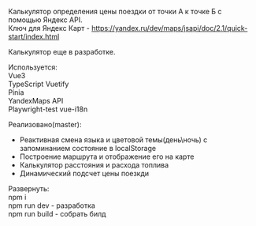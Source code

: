 Калькулятор определения цены поездки от точки А к точке Б с помощью Яндекс API.   
Ключ для Яндекс Карт - https://yandex.ru/dev/maps/jsapi/doc/2.1/quick-start/index.html  

Калькулятор еще в разработке.  

Используется:  
Vue3  
TypeScript 
Vuetify  
Pinia  
YandexMaps API  
Playwright-test
vue-i18n  

Реализовано(master):  
- Реактивная смена языка и цветовой темы(день\ночь) с запоминанием состояние в localStorage  
- Построение маршрута и отображение его на карте  
- Калькулятор расстояния и расхода топлива  
- Динамический подсчет цены поезкди  


Развернуть:  
npm i  
npm run dev  - разработка  
npm run build - собрать билд  